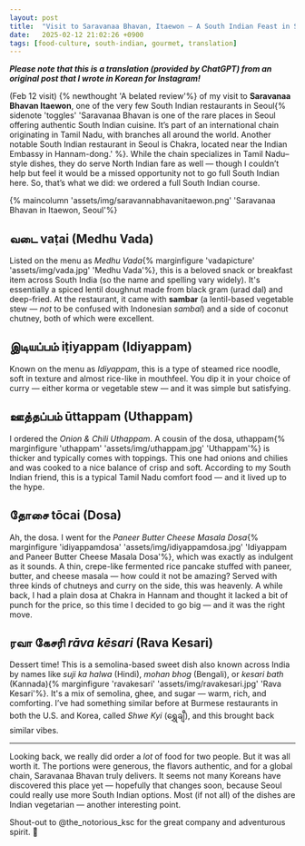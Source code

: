 ```yaml
---
layout: post
title:  "Visit to Saravanaa Bhavan, Itaewon — A South Indian Feast in Seoul (English Translation)"
date:   2025-02-12 21:02:26 +0900
tags: [food-culture, south-indian, gourmet, translation]
---
```


<em><strong>Please note that this is a translation (provided by ChatGPT) from an original post that I wrote in Korean for Instagram!</strong></em>

(Feb 12 visit) {% newthought 'A belated review'%} of my visit to **Saravanaa Bhavan Itaewon**, one of the very few South Indian restaurants in Seoul{% sidenote 'toggles' 'Saravanaa Bhavan is one of the rare places in Seoul offering authentic South Indian cuisine. It’s part of an international chain originating in Tamil Nadu, with branches all around the world. Another notable South Indian restaurant in Seoul is Chakra, located near the Indian Embassy in Hannam-dong.' %}. While the chain specializes in Tamil Nadu–style dishes, they do serve North Indian fare as well — though I couldn’t help but feel it would be a missed opportunity not to go full South Indian here. So, that’s what we did: we ordered a full South Indian course.

{% maincolumn 'assets/img/saravannabhavanitaewon.png' 'Saravanaa Bhavan in Itaewon, Seoul'%}

## வடை vaṭai (Medhu Vada)

Listed on the menu as *Medhu Vada*{% marginfigure 'vadapicture' 'assets/img/vada.jpg' 'Medhu Vada'%}, this is a beloved snack or breakfast item across South India (so the name and spelling vary widely). It's essentially a spiced lentil doughnut made from black gram (urad dal) and deep-fried. At the restaurant, it came with **sambar** (a lentil-based vegetable stew — *not* to be confused with Indonesian *sambal*) and a side of coconut chutney, both of which were excellent.

## இடியப்பம் iṭiyappam (Idiyappam)

Known on the menu as *Idiyappam*, this is a type of steamed rice noodle, soft in texture and almost rice-like in mouthfeel. You dip it in your choice of curry — either korma or vegetable stew — and it was simple but satisfying.

## ஊத்தப்பம் ūttappam (Uthappam)

I ordered the *Onion & Chili Uthappam*. A cousin of the dosa, uthappam{% marginfigure 'uthappam' 'assets/img/uthappam.jpg' 'Uthappam'%} is thicker and typically comes with toppings. This one had onions and chilies and was cooked to a nice balance of crisp and soft. According to my South Indian friend, this is a typical Tamil Nadu comfort food — and it lived up to the hype.

## தோசை tōcai (Dosa)

Ah, the dosa. I went for the *Paneer Butter Cheese Masala Dosa*{% marginfigure 'idiyappamdosa' 'assets/img/idiyappamdosa.jpg' 'Idiyappam and Paneer Butter Cheese Masala Dosa'%}, which was exactly as indulgent as it sounds. A thin, crepe-like fermented rice pancake stuffed with paneer, butter, and cheese masala — how could it not be amazing? Served with three kinds of chutneys and curry on the side, this was heavenly. A while back, I had a plain dosa at Chakra in Hannam and thought it lacked a bit of punch for the price, so this time I decided to go big — and it was the right move.

## ரவா கேசரி *rāva kēsari* (Rava Kesari)

Dessert time! This is a semolina-based sweet dish also known across India by names like *suji ka halwa* (Hindi), *mohan bhog* (Bengali), or *kesari bath* (Kannada){% marginfigure 'ravakesari' 'assets/img/ravakesari.jpg' 'Rava Kesari'%}. It's a mix of semolina, ghee, and sugar — warm, rich, and comforting. I’ve had something similar before at Burmese restaurants in both the U.S. and Korea, called *Shwe Kyi* (ရွှေချီ), and this brought back similar vibes.

---

Looking back, we really did order a *lot* of food for two people. But it was all worth it. The portions were generous, the flavors authentic, and for a global chain, Saravanaa Bhavan truly delivers. It seems not many Koreans have discovered this place yet — hopefully that changes soon, because Seoul could really use more South Indian options. Most (if not all) of the dishes are Indian vegetarian — another interesting point. 

Shout-out to @the_notorious_ksc for the great company and adventurous spirit. 🙏
